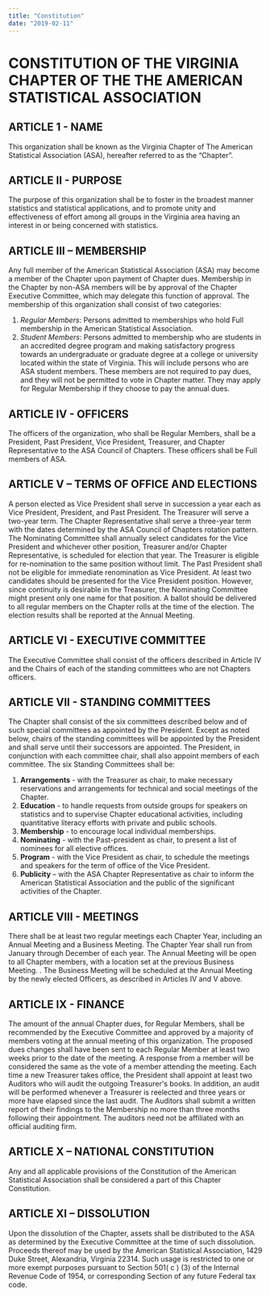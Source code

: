 ```yaml
---
title: "Constitution"
date: "2019-02-11"
---
```


# CONSTITUTION OF THE VIRGINIA CHAPTER OF THE THE AMERICAN STATISTICAL ASSOCIATION

## ARTICLE 1 - NAME

This organization shall be known as the Virginia Chapter of The American Statistical Association (ASA), hereafter referred to as the “Chapter”.

## ARTICLE II - PURPOSE
        
The purpose of this organization shall be to foster in the broadest manner statistics and statistical applications, and to promote unity and effectiveness of effort among all groups in the Virginia area having an interest in or being concerned with statistics.

## ARTICLE III – MEMBERSHIP

Any full member of the American Statistical Association (ASA) may become a member of the Chapter upon payment of Chapter dues. Membership in the Chapter by non-ASA members will be by approval of the Chapter Executive Committee, which may delegate this function of approval. The membership of this organization shall consist of two categories:
 
1. _Regular Members_: Persons admitted to memberships who hold Full membership in the American Statistical Association. 
2. _Student Members_: Persons admitted to membership who are students in an accredited degree program and making satisfactory progress towards an undergraduate or graduate degree at a college or university located within the state of Virginia. This will include persons who are ASA student members. These members are not required to pay dues, and they will not be permitted to vote in Chapter matter. They may apply for Regular Membership if they choose to pay the annual dues.

## ARTICLE IV - OFFICERS

The officers of the organization, who shall be Regular Members, shall be a President, Past President, Vice President, Treasurer, and Chapter Representative to the ASA Council of Chapters. These officers shall be Full members of ASA. 

## ARTICLE V – TERMS OF OFFICE AND ELECTIONS

A person elected as Vice President shall serve in succession a year each as Vice President, President, and Past President. The Treasurer will serve a two-year term. The Chapter Representative shall serve a three-year term with the dates determined by the ASA Council of Chapters rotation pattern. The Nominating Committee shall annually select candidates for the Vice President and whichever other position, Treasurer and/or Chapter Representative, is scheduled for election that year. The Treasurer is eligible for re-nomination to the same position without limit. The Past President shall not be eligible for immediate renomination as Vice President. At least two candidates should be presented for the Vice President position. However, since continuity is desirable in the Treasurer, the Nominating Committee might present only one name for that position. A ballot should be delivered to all regular members on the Chapter rolls at the time of the election. The election results shall be reported at the Annual Meeting.

## ARTICLE VI - EXECUTIVE COMMITTEE

The Executive Committee shall consist of the officers described in Article IV and the Chairs of each of the standing committees who are not Chapters officers.

## ARTICLE VII - STANDING COMMITTEES

The Chapter shall consist of the six committees described below and of such special committees as appointed by the President. Except as noted below, chairs of the standing committees will be appointed by the President and shall serve until their successors are appointed. The President, in conjunction with each committee chair, shall also appoint members of each committee. The six Standing Committees shall be:

1. **Arrangements** - with the Treasurer as chair, to make necessary reservations and arrangements for technical and social meetings of the Chapter.
2. **Education** - to handle requests from outside groups for speakers on statistics and to supervise Chapter educational activities, including quantitative literacy efforts with private and public schools.
3. **Membership** - to encourage local individual memberships.
4. **Nominating** - with the Past-president as chair, to present a list of nominees for all elective offices.
5. **Program** - with the Vice President as chair, to schedule the meetings and speakers for the term of office of the Vice President.
6. **Publicity** – with the ASA Chapter Representative as chair to inform the American Statistical Association and the public of the significant activities of the Chapter.       

## ARTICLE VIII - MEETINGS

There shall be at least two regular meetings each Chapter Year, including an Annual Meeting and a Business Meeting. The Chapter Year shall run from January through December of each year. The Annual Meeting will be open to all Chapter members, with a location set at the previous Business Meeting. . The Business Meeting will be scheduled at the Annual Meeting by the newly elected Officers, as described in Articles IV and V above. 

## ARTICLE IX - FINANCE

The amount of the annual Chapter dues, for Regular Members, shall be recommended by the Executive Committee and approved by a majority of members voting at the annual meeting of this organization. The proposed dues changes shall have been sent to each Regular Member at least two weeks prior to the date of the meeting. A response from a member will be considered the same as the vote of a member attending the meeting. Each time a new Treasurer takes office, the President shall appoint at least two Auditors who will audit the outgoing Treasurer's books. In addition, an audit will be performed whenever a Treasurer is reelected and three years or more have elapsed since the last audit. The Auditors shall submit a written report of their findings to the Membership no more than three months following their appointment. The auditors need not be affiliated with an official auditing firm.

## ARTICLE X – NATIONAL CONSTITUTION

Any and all applicable provisions of the Constitution of the American Statistical Association shall be considered a part of this Chapter Constitution.     
 
## ARTICLE XI – DISSOLUTION

Upon the dissolution of the Chapter, assets shall be distributed to the ASA as determined by the Executive Committee at the time of such dissolution. Proceeds thereof may be used by the American Statistical Association, 1429 Duke Street, Alexandria, Virginia 22314. Such usage is restricted to one or more exempt purposes pursuant to Section 501( c ) (3) of the Internal Revenue Code of 1954, or corresponding Section of any future Federal tax code.
